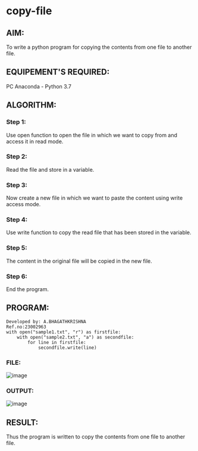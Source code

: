 # copy-file
## AIM:
To write a python program for copying the contents from one file to another file.
## EQUIPEMENT'S REQUIRED: 
PC
Anaconda - Python 3.7
## ALGORITHM: 
### Step 1:
Use open function to open the file in which we want to copy from and access it in read mode.
### Step 2: 
Read the file and store in a variable.
### Step 3: 
Now create a new file in which we want to paste the content using write access mode.
### Step 4:  
Use write function to copy the read file that has been stored in the variable.
### Step 5: 
The content in the original file will be copied in the new file.
### Step 6: 
End the program.
## PROGRAM:
```
Developed by: A.BHAGATHKRISHNA
Ref.no:23002963
with open("sample1.txt", "r") as firstfile:
    with open("sample2.txt", "a") as secondfile:
        for line in firstfile:
            secondfile.write(line)
```
### FILE:
![image](https://user-images.githubusercontent.com/119389139/215118151-7ccd79f8-e06c-43bd-877e-983d2d3ae3b4.png)
### OUTPUT:
![image](https://user-images.githubusercontent.com/119389139/215118371-26568a26-2f45-46fc-85d9-58466f26a728.png)

## RESULT:
Thus the program is written to copy the contents from one file to another file.
